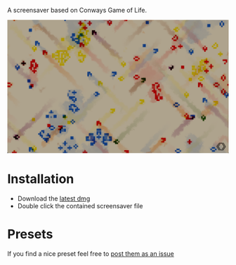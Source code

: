 A screensaver based on Conways Game of Life.

![Screenshot of the screensaver](screenshot.png)

# Installation

- Download the [latest dmg](https://github.com/DelftSolutions/ConwayWatercolor/releases/latest)
- Double click the contained screensaver file

# Presets

If you find a nice preset feel free to [post them as an issue](https://github.com/DelftSolutions/ConwayWatercolor/issues/new)
